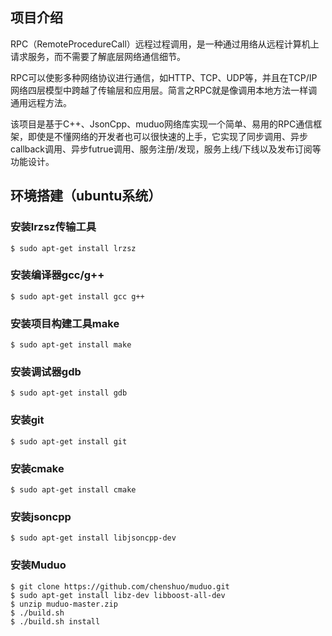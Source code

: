 ﻿## 项目介绍
RPC（RemoteProcedureCall）远程过程调用，是一种通过用络从远程计算机上请求服务，而不需要了解底层网络通信细节。

RPC可以使影多种网络协议进行通信，如HTTP、TCP、UDP等，并且在TCP/IP网络四层模型中跨越了传输层和应用层。简言之RPC就是像调用本地方法一样调通用远程方法。

该项目是基于C++、JsonCpp、muduo网络库实现一个简单、易用的RPC通信框架，即使是不懂网络的开发者也可以很快速的上手，它实现了同步调用、异步callback调用、异步futrue调用、服务注册/发现，服务上线/下线以及发布订阅等功能设计。

## 环境搭建（ubuntu系统）
### 安装lrzsz传输工具

```
$ sudo apt-get install lrzsz
```

### 安装编译器gcc/g++

```
$ sudo apt-get install gcc g++
```

### 安装项目构建工具make

```
$ sudo apt-get install make
```
### 安装调试器gdb

```
$ sudo apt-get install gdb
```
### 安装git

```
$ sudo apt-get install git
```
### 安装cmake

```
$ sudo apt-get install cmake
```
### 安装jsoncpp
```
$ sudo apt-get install libjsoncpp-dev
```
### 安装Muduo

```
$ git clone https://github.com/chenshuo/muduo.git
$ sudo apt-get install libz-dev libboost-all-dev
$ unzip muduo-master.zip
$ ./build.sh
$ ./build.sh install
```

